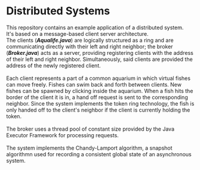 <h1>Distributed Systems</h1>

This repository contains an example application of a distributed system. <br>
It's based on a message-based client server architecture. <br>
The clients (<i><strong>Aqualife.java</strong></i>) are logically 
structured as a ring and are communicating directly with their left and right neighbor; 
the broker (<i><strong>Broker.java</strong></i>) acts as a server, providing registering clients 
with the address of their left and right neighbor. Simultaneously, said clients are provided the 
address of the newly registered client.<br><br>
Each client represents a part of a common aquarium in which virtual fishes can move freely.
Fishes can swim back and forth between clients. New fishes can be spawned by clicking inside the aquarium.
When a fish hits the border of the client it is in, a hand off request is sent to the corresponding neighbor.
Since the system implements the token ring technology, the fish is only handed off to the client's neighbor 
if the client is currently holding the token. <br><br>
The broker uses a thread pool of constant size provided by the Java Executor Framework for processing requests.<br><br>
The system implements the Chandy-Lamport algorithm, a snapshot algorithmn used for recording a consistent 
global state of an asynchronous system.
